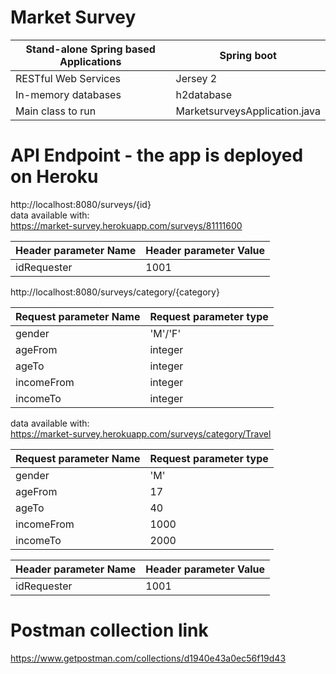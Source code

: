 # Market Survey

| Stand-alone Spring based Applications | Spring boot |
| --- | --- |
| RESTful Web Services | Jersey 2 |
| In-memory databases | h2database |
| Main class to run | MarketsurveysApplication.java |

# API Endpoint - the app is deployed on Heroku
http://localhost:8080/surveys/{id}<br>
data available with:<br>
https://market-survey.herokuapp.com/surveys/81111600<br>
 
| Header parameter Name | Header parameter Value |
| --- | --- |
| idRequester | 1001 |


http://localhost:8080/surveys/category/{category}<br>

| Request parameter Name | Request parameter type |
| --- | --- |
| gender | 'M'/'F' |
| ageFrom | integer |
| ageTo | integer |
| incomeFrom | integer |
| incomeTo | integer |

data available with:<br>
https://market-survey.herokuapp.com/surveys/category/Travel<br>

| Request parameter Name | Request parameter type |
| --- | --- |
| gender | 'M' |
| ageFrom | 17 |
| ageTo | 40 |
| incomeFrom | 1000 |
| incomeTo | 2000 |

| Header parameter Name | Header parameter Value |
| --- | --- |
| idRequester | 1001 |

# Postman collection link
https://www.getpostman.com/collections/d1940e43a0ec56f19d43
